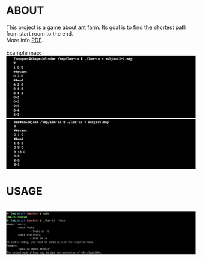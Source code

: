 <h1>ABOUT</h1>
This project is a game about ant farm. Its goal is to find the shortest path from start room to the end.<br>
More info <a href="">PDF</a>.<br><br>
Example map:
<br>
<img src="https://github.com/akajka/lem_in/blob/master/subject/example1.jpg">
<img src="https://github.com/akajka/lem_in/blob/master/subject/example2.jpg">
<h1>USAGE</h1>
<br>
<img src="https://github.com/akajka/lem_in/blob/master/subject/Usage.png">

